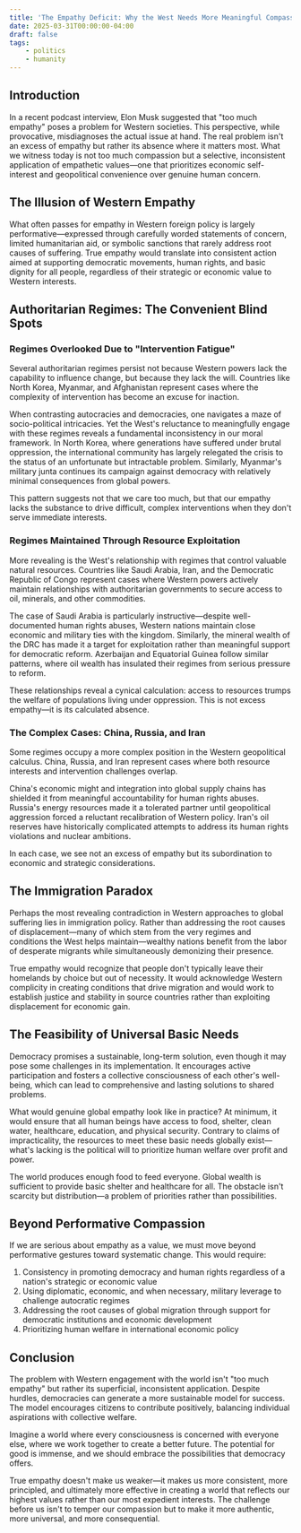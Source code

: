 ```yaml
---
title: 'The Empathy Deficit: Why the West Needs More Meaningful Compassion, Not Less'
date: 2025-03-31T00:00:00-04:00
draft: false
tags:
    - politics
    - humanity
---
```


## Introduction

In a recent podcast interview, Elon Musk suggested that "too much empathy" poses a problem for Western societies. This perspective, while provocative, misdiagnoses the actual issue at hand. The real problem isn't an excess of empathy but rather its absence where it matters most. What we witness today is not too much compassion but a selective, inconsistent application of empathetic values—one that prioritizes economic self-interest and geopolitical convenience over genuine human concern.

## The Illusion of Western Empathy

What often passes for empathy in Western foreign policy is largely performative—expressed through carefully worded statements of concern, limited humanitarian aid, or symbolic sanctions that rarely address root causes of suffering. True empathy would translate into consistent action aimed at supporting democratic movements, human rights, and basic dignity for all people, regardless of their strategic or economic value to Western interests.

## Authoritarian Regimes: The Convenient Blind Spots

### Regimes Overlooked Due to "Intervention Fatigue"

Several authoritarian regimes persist not because Western powers lack the capability to influence change, but because they lack the will. Countries like North Korea, Myanmar, and Afghanistan represent cases where the complexity of intervention has become an excuse for inaction.

When contrasting autocracies and democracies, one navigates a maze of socio-political intricacies. Yet the West's reluctance to meaningfully engage with these regimes reveals a fundamental inconsistency in our moral framework. In North Korea, where generations have suffered under brutal oppression, the international community has largely relegated the crisis to the status of an unfortunate but intractable problem. Similarly, Myanmar's military junta continues its campaign against democracy with relatively minimal consequences from global powers. 

This pattern suggests not that we care too much, but that our empathy lacks the substance to drive difficult, complex interventions when they don't serve immediate interests.

### Regimes Maintained Through Resource Exploitation

More revealing is the West's relationship with regimes that control valuable natural resources. Countries like Saudi Arabia, Iran, and the Democratic Republic of Congo represent cases where Western powers actively maintain relationships with authoritarian governments to secure access to oil, minerals, and other commodities.

The case of Saudi Arabia is particularly instructive—despite well-documented human rights abuses, Western nations maintain close economic and military ties with the kingdom. Similarly, the mineral wealth of the DRC has made it a target for exploitation rather than meaningful support for democratic reform. Azerbaijan and Equatorial Guinea follow similar patterns, where oil wealth has insulated their regimes from serious pressure to reform.

These relationships reveal a cynical calculation: access to resources trumps the welfare of populations living under oppression. This is not excess empathy—it is its calculated absence.

### The Complex Cases: China, Russia, and Iran

Some regimes occupy a more complex position in the Western geopolitical calculus. China, Russia, and Iran represent cases where both resource interests and intervention challenges overlap.

China's economic might and integration into global supply chains has shielded it from meaningful accountability for human rights abuses. Russia's energy resources made it a tolerated partner until geopolitical aggression forced a reluctant recalibration of Western policy. Iran's oil reserves have historically complicated attempts to address its human rights violations and nuclear ambitions.

In each case, we see not an excess of empathy but its subordination to economic and strategic considerations.

## The Immigration Paradox

Perhaps the most revealing contradiction in Western approaches to global suffering lies in immigration policy. Rather than addressing the root causes of displacement—many of which stem from the very regimes and conditions the West helps maintain—wealthy nations benefit from the labor of desperate migrants while simultaneously demonizing their presence.

True empathy would recognize that people don't typically leave their homelands by choice but out of necessity. It would acknowledge Western complicity in creating conditions that drive migration and would work to establish justice and stability in source countries rather than exploiting displacement for economic gain.

## The Feasibility of Universal Basic Needs

Democracy promises a sustainable, long-term solution, even though it may pose some challenges in its implementation. It encourages active participation and fosters a collective consciousness of each other's well-being, which can lead to comprehensive and lasting solutions to shared problems.

What would genuine global empathy look like in practice? At minimum, it would ensure that all human beings have access to food, shelter, clean water, healthcare, education, and physical security. Contrary to claims of impracticality, the resources to meet these basic needs globally exist—what's lacking is the political will to prioritize human welfare over profit and power.

The world produces enough food to feed everyone. Global wealth is sufficient to provide basic shelter and healthcare for all. The obstacle isn't scarcity but distribution—a problem of priorities rather than possibilities.

## Beyond Performative Compassion

If we are serious about empathy as a value, we must move beyond performative gestures toward systematic change. This would require:

1. Consistency in promoting democracy and human rights regardless of a nation's strategic or economic value
2. Using diplomatic, economic, and when necessary, military leverage to challenge autocratic regimes
3. Addressing the root causes of global migration through support for democratic institutions and economic development
4. Prioritizing human welfare in international economic policy

## Conclusion

The problem with Western engagement with the world isn't "too much empathy" but rather its superficial, inconsistent application. Despite hurdles, democracies can generate a more sustainable model for success. The model encourages citizens to contribute positively, balancing individual aspirations with collective welfare.

Imagine a world where every consciousness is concerned with everyone else, where we work together to create a better future. The potential for good is immense, and we should embrace the possibilities that democracy offers.

True empathy doesn't make us weaker—it makes us more consistent, more principled, and ultimately more effective in creating a world that reflects our highest values rather than our most expedient interests. The challenge before us isn't to temper our compassion but to make it more authentic, more universal, and more consequential.